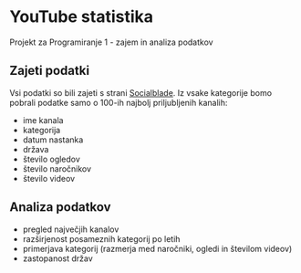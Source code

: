 # YouTube statistika
Projekt za Programiranje 1 - zajem in analiza podatkov

## Zajeti podatki
Vsi podatki so bili zajeti s strani [Socialblade](http://socialblade.com/youtube/top/500). Iz vsake kategorije bomo pobrali podatke samo o 100-ih najbolj priljubljenih kanalih:
* ime kanala
* kategorija
* datum nastanka
* država
* število ogledov
* število naročnikov
* število videov

## Analiza podatkov
* pregled največjih kanalov
* razširjenost posameznih kategorij po letih
* primerjava kategorij (razmerja med naročniki, ogledi in številom videov)
* zastopanost držav

